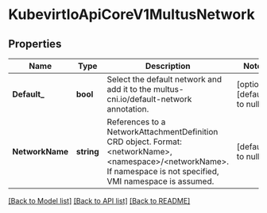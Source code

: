 # KubevirtIoApiCoreV1MultusNetwork

## Properties
Name | Type | Description | Notes
------------ | ------------- | ------------- | -------------
**Default_** | **bool** | Select the default network and add it to the multus-cni.io/default-network annotation. | [optional] [default to null]
**NetworkName** | **string** | References to a NetworkAttachmentDefinition CRD object. Format: &lt;networkName&gt;, &lt;namespace&gt;/&lt;networkName&gt;. If namespace is not specified, VMI namespace is assumed. | [default to null]

[[Back to Model list]](../README.md#documentation-for-models) [[Back to API list]](../README.md#documentation-for-api-endpoints) [[Back to README]](../README.md)


